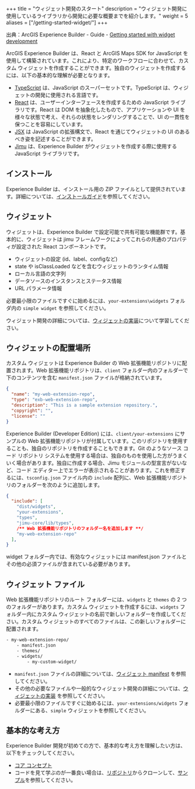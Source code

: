 +++
title = "ウィジェット開発のスタート"
description = "ウィジェット開発に使用しているライブラリから開発に必要な概要までを紹介します。"
weight = 5
aliases = ["/getting-started-widget/"]
+++

出典：ArcGIS Experience Builder - Guide - [Getting started with widget development](https://developers.arcgis.com/experience-builder/guide/getting-started-widget/)


ArcGIS Experience Builder は、React と ArcGIS Maps SDK for JavaScript を使用して構築されています。これにより、特定のワークフローに合わせて、カスタム ウィジェットを作成することができます。独自のウィジェットを作成するには、以下の基本的な理解が必要となります。

- [TypeScript](https://www.typescriptlang.org/) は、JavaScript のスーパーセットです。TypeScript は、ウィジェットの開発に使用される言語です。
- [React](https://reactjs.org/) は、ユーザーインターフェースを作成するための JavaScript ライブラリです。React は DOM を抽象化したもので、アプリケーションや UI を様々な状態で考え、それらの状態をレンダリングすることで、UI の一貫性を保つことを容易にしています。
- [JSX](https://reactjs.org/docs/introducing-jsx.html) は JavaScript の拡張構文で、React を通じてウィジェットの UI のあるべき姿を記述することができます。
- [Jimu](https://developers.arcgis.com/experience-builder/api-reference/) は、Experience Builder がウィジェットを作成する際に使用する JavaScript ライブラリです。

## インストール
Experience Builder は、インストール用の ZIP ファイルとして提供されています。詳細については、[インストールガイド](../../install-guide)を参照してください。

## ウィジェット
ウィジェットは、Experience Builder で設定可能で共有可能な機能群です。基本的に、ウィジェットは jimu フレームワークによってこれらの共通のプロパティが設定された React コンポーネントです。

- ウィジェットの設定 (id、label、configなど)
- state や isClassLoaded などを含むウィジェットのランタイム情報
- ローカル言語の文字列
- データソースのインスタンスとステータス情報
- URL パラメータ情報

必要最小限のファイルですぐに始めるには、`your-extensions\widgets` フォルダ内の `simple widget` を参照してください。

ウィジェット開発の詳細については、[ウィジェットの実装](../extend-base-widget)について学習してください。

## ウィジェットの配置場所
カスタム ウィジェットは Experience Builder の Web 拡張機能リポジトリに配置されます。Web 拡張機能リポジトリは、`client` フォルダー内のフォルダーで下のコンテンツを含む `manifest.json` ファイルが格納されています。

```json
{
  "name": "my-web-extension-repo",
  "type": "exb-web-extension-repo",
  "description": "This is a sample extension repository.",
  "copyright": "",
  "license": ""
}
```

Experience Builder (Developer Edition) には、`client/your-extensions` にサンプルの Web 拡張機能リポジトリが付属しています。このリポジトリを使用することも、独自のリポジトリを作成することもできます。Git のようなソース コード リポジトリ システムを使用する場合は、独自のものを使用した方がうまくいく場合があります。独自に作成する場合、Jimu モジュールの型宣言がないなど、コード エディター上でエラーが表示されることがあります。これを修正するには、`tsconfig.json` ファイル内の `include` 配列に、Web 拡張機能リポジトリのフォルダーを次のように追加します。

```json
{
  "include": [
    "dist/widgets",
    "your-extensions",
    "types",
    "jimu-core/lib/types",
    /** Web 拡張機能リポジトリのフォルダー名を追加します **/
    "my-web-extension-repo"
  ],
}
```

widget フォルダー内では、有効なウィジェットには manifest.json ファイルとその他の必須ファイルが含まれている必要があります。



## ウィジェット ファイル
Web 拡張機能リポジトリのルート フォルダーには、`widgets` と `themes` の 2 つのフォルダーがあります。カスタム ウィジェットを作成するには、`widgets` フォルダー内にカスタム ウィジェットの名前で新しいフォルダーを作成してください。カスタム ウィジェットのすべてのファイルは、この新しいフォルダーに配置されます。

```txt
- my-web-extension-repo/
    - manifest.json
    - themes/
    - widgets/
        - my-custom-widget/
```

- `manifest.json` ファイルの詳細については、[ウィジェット manifest](https://esrijapan.github.io/arcgis-dev-resources/tips/experience-builder/widget-development/widget-manifest/) を参照してください。
- その他の必要なファイルや一般的なウィジェット開発の詳細については、[ウィジェットの実装](https://esrijapan.github.io/arcgis-dev-resources/tips/experience-builder/widget-development/extend-base-widget/) を参照してください。
- 必要最小限のファイルですぐに始めるには、`your-extensions/widgets` フォルダーにある、`simple` ウィジェットを参照してください。

## 基本的な考え方
Experience Builder 開発が初めての方で、基本的な考え方を理解したい方は、以下をチェックしてください。

- [コア コンセプト](../../core-concepts)
- コードを見て学ぶのが一番良い場合は、[リポジトリ](https://github.com/esri/arcgis-experience-builder-sdk-resources)からクローンして、[サンプル](https://developers.arcgis.com/experience-builder/sample-code/)を参照してください。

